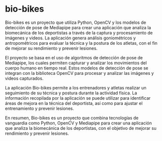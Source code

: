 # bio-bikes 
Bio-bikes es un proyecto que utiliza Python, OpenCV y los modelos de detección de pose de Mediapipe para crear una aplicación que analiza la biomecánica de los deportistas a través de la captura y procesamiento de imágenes y videos. La aplicación genera análisis goniométricos y antropométricos para evaluar la técnica y la postura de los atletas, con el fin de mejorar su rendimiento y prevenir lesiones.

El proyecto se basa en el uso de algoritmos de detección de pose de Mediapipe, los cuales permiten capturar y analizar los movimientos del cuerpo humano en tiempo real. Estos modelos de detección de pose se integran con la biblioteca OpenCV para procesar y analizar las imágenes y videos capturados.

La aplicación Bio-bikes permite a los entrenadores y atletas realizar un seguimiento de su técnica y postura durante la actividad física. La información recopilada por la aplicación se puede utilizar para identificar áreas de mejora en la técnica del deportista, así como para ajustar el entrenamiento y prevenir lesiones.

En resumen, Bio-bikes es un proyecto que combina tecnologías de vanguardia como Python, OpenCV y Mediapipe para crear una aplicación que analiza la biomecánica de los deportistas, con el objetivo de mejorar su rendimiento y prevenir lesiones.
